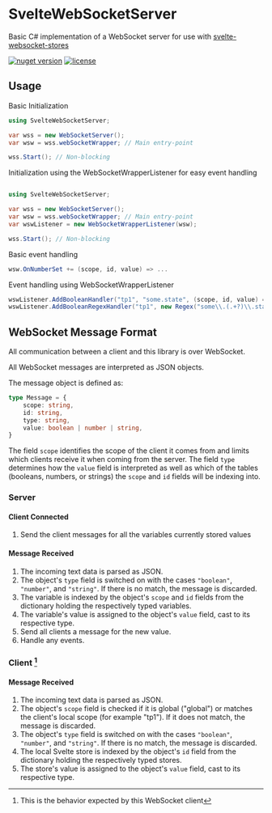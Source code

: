 # SvelteWebSocketServer

Basic C# implementation of a WebSocket server for use with [svelte-websocket-stores](https://github.com/xt449/svelte-websocket-stores)

[![nuget version](https://img.shields.io/nuget/v/SvelteWebSocketServer.svg)](https://www.nuget.org/packages/SvelteWebSocketServer) [![license](https://img.shields.io/badge/license-MIT-green)](LICENSE)

## Usage

Basic Initialization
```cs
using SvelteWebSocketServer;

var wss = new WebSocketServer();
var wsw = wss.webSocketWrapper; // Main entry-point

wss.Start(); // Non-blocking
```

Initialization using the WebSocketWrapperListener for easy event handling
```cs

using SvelteWebSocketServer;

var wss = new WebSocketServer();
var wsw = wss.webSocketWrapper; // Main entry-point
var wswListener = new WebSocketWrapperListener(wsw);

wss.Start(); // Non-blocking
```

Basic event handling
```cs
wsw.OnNumberSet += (scope, id, value) => ...
```

Event handling using WebSocketWrapperListener
```cs
wswListener.AddBooleanHandler("tp1", "some.state", (scope, id, value) => ... );
wswListener.AddBooleanRegexHandler("tp1", new Regex("some\\.(.+?)\\.state"), (scope, match, value) => ... );
```

## WebSocket Message Format

All communication between a client and this library is over WebSocket.

All WebSocket messages are interpreted as JSON objects.

The message object is defined as:
```ts
type Message = {
	scope: string,
	id: string,
	type: string,
	value: boolean | number | string,
}
```
The field `scope` identifies the scope of the client it comes from and limits which clients receive it when coming from the server.
The field `type` determines how the `value` field is interpreted as well as which of the tables (booleans, numbers, or strings) the `scope` and `id` fields will be indexing into.

### Server 

#### Client Connected
1. Send the client messages for all the variables currently stored values

#### Message Received
1. The incoming text data is parsed as JSON.
2. The object's `type` field is switched on with the cases `"boolean"`, `"number"`, and `"string"`. If there is no match, the message is discarded.
3. The variable is indexed by the object's `scope` and `id` fields from the dictionary holding the respectively typed variables.
4. The variable's value is assigned to the object's `value` field, cast to its respective type.
5. Send all clients a message for the new value.
6. Handle any events.

### Client [^1]

#### Message Received
1. The incoming text data is parsed as JSON.
2. The object's `scope` field is checked if it is global ("global") or matches the client's local scope (for example "tp1"). If it does not match, the message is discarded.
3. The object's `type` field is switched on with the cases `"boolean"`, `"number"`, and `"string"`. If there is no match, the message is discarded.
4. The local Svelte store is indexed by the object's `id` field from the dictionary holding the respectively typed stores.
5. The store's value is assigned to the object's `value` field, cast to its respective type.

[^1]: This is the behavior expected by this WebSocket client
